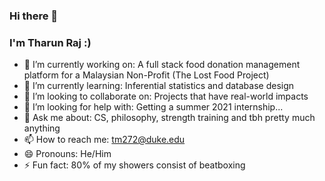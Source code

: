 ### Hi there 👋

### I'm Tharun Raj :)

<!--
**TharunRaj7/TharunRaj7** is a ✨ _special_ ✨ repository because its `README.md` (this file) appears on your GitHub profile.
-->
- 🔭 I’m currently working on: A full stack food donation management platform for a Malaysian Non-Profit (The Lost Food Project)
- 🌱 I’m currently learning: Inferential statistics and database design
- 👯 I’m looking to collaborate on: Projects that have real-world impacts
- 🤔 I’m looking for help with: Getting a summer 2021 internship...
- 💬 Ask me about: CS, philosophy, strength training and tbh pretty much anything
- 📫 How to reach me: tm272@duke.edu
- 😄 Pronouns: He/Him
- ⚡ Fun fact: 80% of my showers consist of beatboxing
